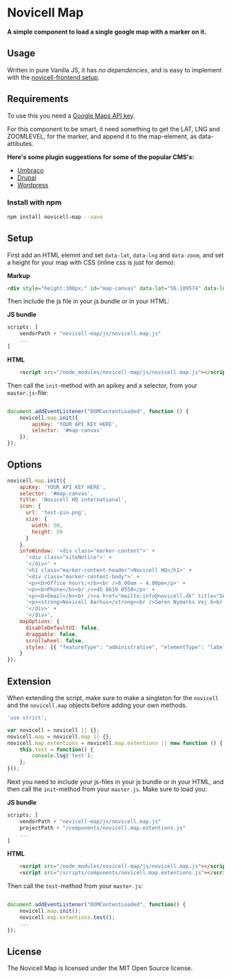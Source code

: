 # Novicell Map
**A simple component to load a single google map with a marker on it.**

## Usage

Written in pure Vanilla JS, it has *no dependencies*, and is easy to implement with the [novicell-frontend setup](https://github.com/Novicell/novicell-frontend).

## Requirements

To use this you need a [Google Maps API key](https://developers.google.com/maps/documentation/javascript/get-api-key).

For this component to be smart, it need something to get the LAT, LNG and ZOOMLEVEL, for the marker, and append it to the map-element, as data-attibutes.

**Here's some plugin suggestions for some of the popular CMS's:**
- [Umbraco](https://our.umbraco.org/projects/backoffice-extensions/angulargooglemaps)
- [Drupal](https://www.drupal.org/project/gmap)
- [Wordpress](http://www.advancedcustomfields.com/resources/google-map/)

### Install with npm

```bash
npm install novicell-map --save
```

## Setup

First add an HTML elemnt and set `data-lat`, `data-lng` and `data-zoom`, and set a height for your map with CSS (inline css is just for demo):

**Markup**
```html
<div style="height:300px;" id="map-canvas" data-lat="56.109574" data-lng="10.155361" data-zoom="15"></div>
```

Then include the js file in your js bundle or in your HTML:

**JS bundle**
```javascript
scripts: [
    vendorPath + "novicell-map/js/novicell.map.js"
    ...
]
```

**HTML**
```html
    <script src="/node_modules/novicell-map/js/novicell.map.js"></script>
```

Then call the `init`-method with an apikey and a selector, from your `master.js`-file:
```javascript

document.addEventListener("DOMContentLoaded", function () {
    novicell.map.init({
        apiKey: 'YOUR API KEY HERE',
        selector: '#map-canvas'
    });
});
```

## Options
```javascript
novicell.map.init({
    apiKey: 'YOUR API KEY HERE',
    selector: '#map-canvas',
    title: 'Novicell HQ international',              
    icon: {
      url: 'test-pin.png',
      size: {
        width: 50,
        height: 50
      }
    },
    infoWindow: '<div class="marker-content">' +
      '<div class="siteNotice">' +
      '</div>' +
      '<h1 class="marker-content-header">Novicell HQ</h1>' +
      '<div class="marker-content-body">' +
      '<p><b>Office hours:</b><br />8.00am – 4.00pm</p>' +
      '<p><b>Phone</b><br />+45 8619 0550</p>' +
      '<p><b>Email</b><br /><a href="mailto:info@novicell.dk" title="Send us an email">test@novicell.dk</a></p>' +
      '<p><strong>Novicell Aarhus</strong><br />Søren Nymarks Vej 6<br />8270 Højbjerg</p>' +
      '</div>' +
      '</div>',
    mapOptions: {
      disableDefaultUI: false,
      draggable: false,
      scrollwheel: false,
      styles: [{ "featureType": "administrative", "elementType": "labels.text.fill", "stylers": [{ "color": "#444444" }] }, { "featureType": "landscape", "elementType": "all", "stylers": [{ "color": "#f2f2f2" }] }, { "featureType": "landscape.man_made", "elementType": "all", "stylers": [{ "visibility": "off" }] }, { "featureType": "landscape.natural.landcover", "elementType": "all", "stylers": [{ "visibility": "off" }] }, { "featureType": "landscape.natural.terrain", "elementType": "all", "stylers": [{ "visibility": "off" }] }, { "featureType": "poi", "elementType": "all", "stylers": [{ "visibility": "off" }] }, { "featureType": "poi.attraction", "elementType": "all", "stylers": [{ "visibility": "on" }, { "weight": "0.64" }] }, { "featureType": "poi.park", "elementType": "all", "stylers": [{ "visibility": "simplified" }, { "lightness": "19" }, { "saturation": "0" }] }, { "featureType": "poi.place_of_worship", "elementType": "all", "stylers": [{ "visibility": "off" }] }, { "featureType": "road", "elementType": "all", "stylers": [{ "saturation": -100 }, { "lightness": 45 }, { "visibility": "on" }] }, { "featureType": "road.highway", "elementType": "all", "stylers": [{ "visibility": "simplified" }] }, { "featureType": "road.arterial", "elementType": "all", "stylers": [{ "visibility": "simplified" }] }, { "featureType": "road.arterial", "elementType": "labels.icon", "stylers": [{ "visibility": "off" }] }, { "featureType": "road.local", "elementType": "all", "stylers": [{ "visibility": "on" }] }, { "featureType": "transit", "elementType": "all", "stylers": [{ "visibility": "off" }] }, { "featureType": "transit.line", "elementType": "all", "stylers": [{ "visibility": "simplified" }, { "saturation": "0" }, { "lightness": "41" }, { "gamma": "1.27" }] }, { "featureType": "transit.station.airport", "elementType": "all", "stylers": [{ "visibility": "on" }] }, { "featureType": "transit.station.bus", "elementType": "all", "stylers": [{ "visibility": "on" }, { "hue": "#ff0000" }] }, { "featureType": "transit.station.rail", "elementType": "all", "stylers": [{ "visibility": "on" }, { "saturation": "23" }, { "lightness": "0" }] }, { "featureType": "water", "elementType": "all", "stylers": [{ "color": "#d3f3f4" }, { "visibility": "on" }] }, { "featureType": "water", "elementType": "labels", "stylers": [{ "visibility": "off" }] }, { "featureType": "water", "elementType": "labels.text", "stylers": [{ "color": "#ffffff" }, { "weight": "0.01" }, { "visibility": "off" }] }]
    }
});
```


## Extension

When extending the script, make sure to make a singleton for the `novicell` and the `novicell.map` objects before adding your own methods.

```javascript
'use strict';

var novicell = novicell || {};
novicell.map = novicell.map || {};
novicell.map.extentions = novicell.map.extentions || new function () {
    this.test = function() {
        console.log('test');
    };
}();
```
Next you need to include your js-files in your js bundle or in your HTML, and then call the `init`-method from your `master.js`.
Make sure to load you:

**JS bundle**
```javascript
scripts: [
    vendorPath + "novicell-map/js/novicell.map.js"
    projectPath + "/components/novicell.map.extentions.js"
    ...
]
```

**HTML**
```html
    <script src="/node_modules/novicell-map/js/novicell.map.js"></script>
    <script src="/scripts/components/novicell.map.extentions.js"></script>
```

Then call the `test`-method from your `master.js`:
```javascript

document.addEventListener("DOMContentLoaded", function() {
    novicell.map.init();
    novicell.map.extentions.test();
    ...
});
```

## License
The Novicell Map is licensed under the MIT Open Source license.